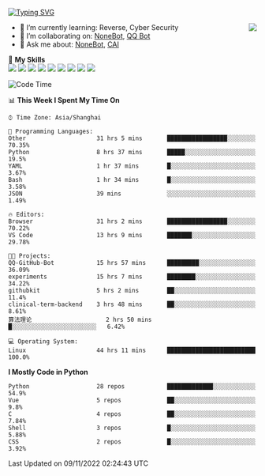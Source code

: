 [![Typing SVG](https://readme-typing-svg.herokuapp.com?size=25&duration=2500&color=8C43EA&vCenter=true&width=200&height=40&lines=Hi+there+%F0%9F%91%8B%F0%9F%8F%BB;I'm+yanyongyu)](https://git.io/typing-svg)

<a href="#">
  <img align="right" src="https://github-readme-stats.vercel.app/api?username=yanyongyu&count_private=true&show_icons=true&bg_color=15,f2f7fd,E0EAFC" />
</a>

- 🌱 I’m currently learning: Reverse, Cyber Security
- 👯 I’m collaborating on: [NoneBot](https://github.com/nonebot), [QQ Bot](https://github.com/Mrs4s/go-cqhttp)
- 💬 Ask me about: [NoneBot](https://github.com/nonebot), [CAI](https://github.com/cscs181/CAI)

🌟 **My Skills**  
![](https://img.shields.io/badge/-Python-3e74a2?style=flat-square&logo=Python&logoColor=fff)
![](https://img.shields.io/badge/-Node.js-339933?style=flat-square&logo=Node.js&logoColor=fff)
![](https://img.shields.io/badge/-Vue-4fc08d?style=flat-square&logo=Vue.js&logoColor=fff)
![](https://img.shields.io/badge/-React-2d98ce?style=flat-square&logo=React&logoColor=fff)
![](https://img.shields.io/badge/-Docker-2496ED?style=flat-square&logo=Docker&logoColor=fff)
![](https://img.shields.io/badge/-Linux-000000?style=flat-square&logo=Linux&logoColor=fff)
![](https://img.shields.io/badge/-MySQL-4479A1?style=flat-square&logo=MySQL&logoColor=fff)
![](https://img.shields.io/badge/-Redis-DC382D?style=flat-square&logo=Redis&logoColor=fff)
![](https://img.shields.io/badge/-MongoDB-47A248?style=flat-square&logo=MongoDB&logoColor=fff)

<!--START_SECTION:waka-->
![Code Time](http://img.shields.io/badge/Code%20Time-3%2C155%20hrs%2027%20mins-blue)

📊 **This Week I Spent My Time On** 

```text
⌚︎ Time Zone: Asia/Shanghai

💬 Programming Languages: 
Other                    31 hrs 5 mins       █████████████████░░░░░░░░   70.35% 
Python                   8 hrs 37 mins       █████░░░░░░░░░░░░░░░░░░░░   19.5% 
YAML                     1 hr 37 mins        █░░░░░░░░░░░░░░░░░░░░░░░░   3.67% 
Bash                     1 hr 34 mins        █░░░░░░░░░░░░░░░░░░░░░░░░   3.58% 
JSON                     39 mins             ░░░░░░░░░░░░░░░░░░░░░░░░░   1.49%

🔥 Editors: 
Browser                  31 hrs 2 mins       █████████████████░░░░░░░░   70.22% 
VS Code                  13 hrs 9 mins       ███████░░░░░░░░░░░░░░░░░░   29.78%

🐱‍💻 Projects: 
QQ-GitHub-Bot            15 hrs 57 mins      █████████░░░░░░░░░░░░░░░░   36.09% 
experiments              15 hrs 7 mins       ████████░░░░░░░░░░░░░░░░░   34.22% 
githubkit                5 hrs 2 mins        ██░░░░░░░░░░░░░░░░░░░░░░░   11.4% 
clinical-term-backend    3 hrs 48 mins       ██░░░░░░░░░░░░░░░░░░░░░░░   8.61% 
算法理论                     2 hrs 50 mins       █░░░░░░░░░░░░░░░░░░░░░░░░   6.42%

💻 Operating System: 
Linux                    44 hrs 11 mins      █████████████████████████   100.0%

```

**I Mostly Code in Python** 

```text
Python                   28 repos            █████████████░░░░░░░░░░░░   54.9% 
Vue                      5 repos             ██░░░░░░░░░░░░░░░░░░░░░░░   9.8% 
C                        4 repos             ██░░░░░░░░░░░░░░░░░░░░░░░   7.84% 
Shell                    3 repos             █░░░░░░░░░░░░░░░░░░░░░░░░   5.88% 
CSS                      2 repos             █░░░░░░░░░░░░░░░░░░░░░░░░   3.92%

```



 Last Updated on 09/11/2022 02:24:43 UTC
<!--END_SECTION:waka-->
